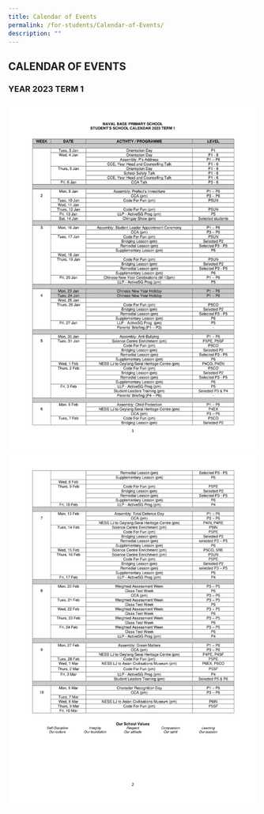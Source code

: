 ```yaml
---
title: Calendar of Events
permalink: /for-students/Calendar-of-Events/
description: ""
---
```

## CALENDAR OF EVENTS

### YEAR 2023 TERM 1

![](/images/Student%20Calendar%20Term%201%202023v1-1.png)
![](/images/Student%20Calendar%20Term%201%202023v1-2.png)